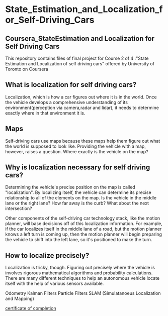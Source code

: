 # State_Estimation_and_Localization_for_Self-Driving_Cars


## Coursera_StateEstimation and Localization for Self Driving Cars
This repository contains files of final project for Course 2 of 4 :"State Estimation and Localization of self driving cars" offered by University of Toronto on Coursera

## What is localization for self driving cars?
Localization, which is how a car figures out where it is in the world. Once the vehicle develops a comprehensive understanding of its environment(perception via camera,radar and lidar), it needs to determine exactly where in that environment it is.

## Maps
Self-driving cars use maps because these maps help them figure out what the world is supposed to look like. Providing the vehicle with a map, however, raises a question. Where exactly is the vehicle on the map?

## Why is localization necessary for self driving cars?
Determining the vehicle's precise position on the map is called "localization". By localizing itself, the vehicle can determine its precise relationship to all of the elements on the map. Is the vehicle in the middle lane or the right lane? How far away is the curb? What about the next intersection?

Other components of the self-driving car technology stack, like the motion planner, will base decisions off of this localization information. For example, if the car localizes itself in the middle lane of a road, but the motion planner knows a left turn is coming up, then the motion planner will begin preparing the vehicle to shift into the left lane, so it's positioned to make the turn.

## How to localize precisely?
Localization is tricky, though. Figuring out precisely where the vehicle is involves rigorous mathematical algorithms and probability calculations. There are many different techniques to help an autonomous vehicle locate itself with the help of various sensors available.

Odometry
Kalman Filters
Particle Filters
SLAM (Simulatanoeus Localization and Mapping)

<a href = "https://coursera.org/share/3bff3e9c941688dfdbacf7208e56b240"> certificate of completion </a>
